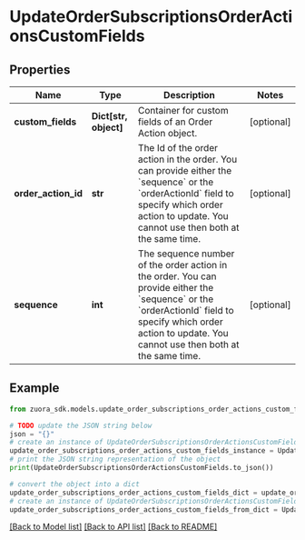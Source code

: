 # UpdateOrderSubscriptionsOrderActionsCustomFields


## Properties

Name | Type | Description | Notes
------------ | ------------- | ------------- | -------------
**custom_fields** | **Dict[str, object]** | Container for custom fields of an Order Action object.  | [optional] 
**order_action_id** | **str** | The Id of the order action in the order. You can provide either the &#x60;sequence&#x60; or the &#x60;orderActionId&#x60; field to specify which order action to update. You cannot use then both at the same time. | [optional] 
**sequence** | **int** | The sequence number of the order action in the order. You can provide either the &#x60;sequence&#x60; or the &#x60;orderActionId&#x60; field to specify which order action to update. You cannot use then both at the same time. | [optional] 

## Example

```python
from zuora_sdk.models.update_order_subscriptions_order_actions_custom_fields import UpdateOrderSubscriptionsOrderActionsCustomFields

# TODO update the JSON string below
json = "{}"
# create an instance of UpdateOrderSubscriptionsOrderActionsCustomFields from a JSON string
update_order_subscriptions_order_actions_custom_fields_instance = UpdateOrderSubscriptionsOrderActionsCustomFields.from_json(json)
# print the JSON string representation of the object
print(UpdateOrderSubscriptionsOrderActionsCustomFields.to_json())

# convert the object into a dict
update_order_subscriptions_order_actions_custom_fields_dict = update_order_subscriptions_order_actions_custom_fields_instance.to_dict()
# create an instance of UpdateOrderSubscriptionsOrderActionsCustomFields from a dict
update_order_subscriptions_order_actions_custom_fields_from_dict = UpdateOrderSubscriptionsOrderActionsCustomFields.from_dict(update_order_subscriptions_order_actions_custom_fields_dict)
```
[[Back to Model list]](../README.md#documentation-for-models) [[Back to API list]](../README.md#documentation-for-api-endpoints) [[Back to README]](../README.md)


